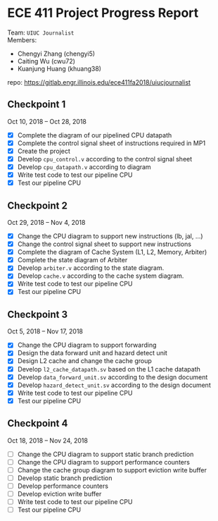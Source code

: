 # ECE 411 Project Progress Report

Team: `UIUC Journalist`  
Members: 
- Chengyi Zhang (chengyi5)
- Caiting Wu (cwu72)
- Kuanjung Huang (khuang38)

repo: https://gitlab.engr.illinois.edu/ece411fa2018/uiucjournalist

## Checkpoint 1
Oct 10, 2018 – Oct 28, 2018

* [X] Complete the diagram of our pipelined CPU datapath
* [X] Complete the control signal sheet of instructions required in MP1
* [X] Create the project
* [X] Develop `cpu_control.v` according to the control signal sheet
* [X] Develop `cpu_datapath.v`
according to diagram
* [X] Write test code to test our pipeline CPU
* [X] Test our pipeline CPU

## Checkpoint 2
Oct 29, 2018 – Nov 4, 2018

* [X] Change the CPU diagram to support new instructions (lb, jal, ...)
* [X] Change the control signal sheet to support new instructions 
* [X] Complete the diagram of Cache System (L1, L2, Memory, Arbiter)
* [X] Complete the state diagram of Arbiter
* [X] Develop `arbiter.v` according to the state diagram.
* [X] Develop `cache.v` according to the cache system diagram.
* [X] Write test code to test our pipeline CPU
* [X] Test our pipeline CPU

## Checkpoint 3
Oct 5, 2018 – Nov 17, 2018

* [X] Change the CPU diagram to support forwarding
* [X] Design the data forward unit and hazard detect unit
* [X] Design L2 cache and change the cache group
* [X] Develop `l2_cache_datapath.sv` based on the L1 cache datapath
* [X] Develop `data_forward_unit.sv` according to the design document
* [X] Develop `hazard_detect_unit.sv` according to the design document
* [X] Write test code to test our pipeline CPU
* [X] Test our pipeline CPU

## Checkpoint 4
Oct 18, 2018 – Nov 24, 2018

* [ ] Change the CPU diagram to support static branch prediction
* [ ] Change the CPU diagram to support performance counters
* [ ] Change the cache group diagram to support eviction write buffer
* [ ] Develop static branch prediction
* [ ] Develop performance counters
* [ ] Develop eviction write buffer
* [ ] Write test code to test our pipeline CPU
* [ ] Test our pipeline CPU
